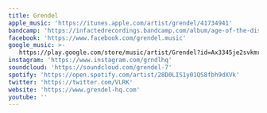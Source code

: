 ```yaml
---
title: Grendel
apple_music: 'https://itunes.apple.com/artist/grendel/41734941'
bandcamp: 'https://infactedrecordings.bandcamp.com/album/age-of-the-disposable-body-deluxe'
facebook: 'https://www.facebook.com/grendel.music'
google_music: >-
   https://play.google.com/store/music/artist/Grendel?id=Ax3345je2svkmrjlebdwcwmijye
instagram: 'https://www.instagram.com/grndlhq'
soundcloud: 'https://soundcloud.com/grendel-7'
spotify: 'https://open.spotify.com/artist/28D0LIS1y01QS8fbh9dXVk'
twitter: 'https://twitter.com/VLRK'
website: 'https://www.grendel-hq.com'
youtube: ''
---
```

